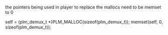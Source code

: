 the pointers being used in player to replace the mallocs need to be memset to 0

  self = (plm_demux_t *)PLM_MALLOC(sizeof(plm_demux_t));
  memset(self, 0, sizeof(plm_demux_t));